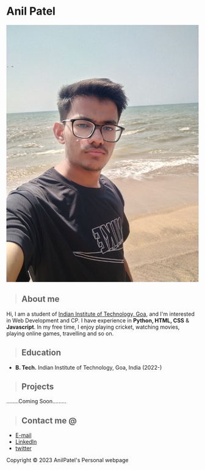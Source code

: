 # Anil Patel

![Anil Patel](images/anilpatel.jpg "Anil Patel")
>
> ## About me
>
Hi, I am a student of [Indian Institute of Technology, Goa](https://iitgoa.ac.in/), and I'm interested in Web Development and CP. I have experience in **Python, HTML, CSS** & **Javascript**. In my free time, I enjoy playing cricket, watching movies, playing online games, travelling and so on.

>
> ## Education
>
- **B. Tech.** Indian Institute of Technology, Goa, India (2022-) 

>
> ## Projects
>
........Coming Soon.........

>
> ## Contact me @
>
- [E-mail](anilpatelap042@gmail.com "anilpatelap042@gmail.com")
- [LinkedIn](https://www.linkedin.com/in/anil-patel-aa7a81224)
- [twitter](https://twitter.com/anilpat51576532)
  




Copyright &copy; 2023 AnilPatel's Personal webpage
